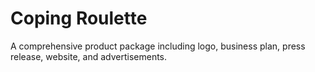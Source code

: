# Coping Roulette

A comprehensive product package including logo, business plan, press release, website, and advertisements.
